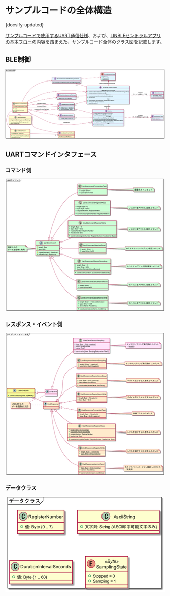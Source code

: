 # サンプルコードの全体構造

{docsify-updated}

[サンプルコードで使用するUART通信仕様](common/command-interface)、および、[LINBLEセントラルアプリの基本フロー](common/flows/introduction)の内容を踏まえた、サンプルコード全体のクラス図を記載します。


## BLE制御

![](../out/plantuml/classes_ble-control.png)

## UARTコマンドインタフェース

### コマンド側

![](../out/plantuml/classes_uart-command-interface-command.png)

### レスポンス・イベント側

![](../out/plantuml/classes_uart-command-interface-response-event.png)

### データクラス

![](../out/plantuml/classes_datatype.png)
